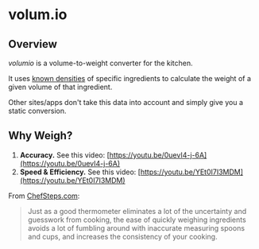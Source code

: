 # volum.io

## Overview

_volumio_ is a volume-to-weight converter for the kitchen.

It uses [known densities](http://blog.khymos.org/wp-content/2014/01/volume-weight-conversion-v2.xlsm) of specific ingredients to calculate the weight of a given volume of that ingredient.

Other sites/apps don't take this data into account and simply give you a static conversion.

## Why Weigh?

1. **Accuracy.** See this video: [https://youtu.be/0uevI4-j-6A](https://youtu.be/0uevI4-j-6A)
2. **Speed & Efficiency.** See this video: [https://youtu.be/YEt0I7I3MDM](https://youtu.be/YEt0I7I3MDM)

From [ChefSteps.com](https://www.chefsteps.com/activities/what-you-ll-need-scale):

> Just as a good thermometer eliminates a lot of the uncertainty and guesswork from cooking, the ease of quickly weighing ingredients avoids a lot of fumbling around with inaccurate measuring spoons and cups, and increases the consistency of your cooking.

